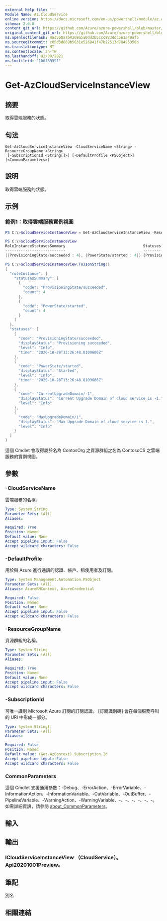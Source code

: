 ```yaml
---
external help file: ''
Module Name: Az.CloudService
online version: https://docs.microsoft.com/en-us/powershell/module/az.cloudservice/get-azcloudserviceinstanceview
schema: 2.0.0
content_git_url: https://github.com/Azure/azure-powershell/blob/master/src/CloudService/help/Get-AzCloudServiceInstanceView.md
original_content_git_url: https://github.com/Azure/azure-powershell/blob/master/src/CloudService/help/Get-AzCloudServiceInstanceView.md
ms.openlocfilehash: 4ad5b8a7b4369a5a0dd2b5ccc883ddc561a40af5
ms.sourcegitcommit: c05d3d669b5631e526841f47b22513d78495350b
ms.translationtype: MT
ms.contentlocale: zh-TW
ms.lasthandoff: 02/09/2021
ms.locfileid: "100139391"
---
```

# Get-AzCloudServiceInstanceView

## 摘要
取得雲端服務的狀態。

## 句法

```
Get-AzCloudServiceInstanceView -CloudServiceName <String> -ResourceGroupName <String>
 [-SubscriptionId <String[]>] [-DefaultProfile <PSObject>] [<CommonParameters>]
```

## 說明
取得雲端服務的狀態。

## 示例

### 範例1：取得雲端服務實例視圖
```powershell
PS C:\>$cloudServiceInstanceView = Get-AzCloudServiceInstanceView -ResourceGroupName "ContosOrg" -CloudServiceName "ContosoCS"

PS C:\>$cloudServiceInstanceView
RoleInstanceStatusesSummary                                   Statuses
---------------------------                                   --------
{{ProvisioningState/succeeded : 4}, {PowerState/started : 4}} {Provisioning succeeded, Started, Current Upgrade Domain of cloud service is -1., Max Upgrade Domain of cloud service is 1.}

PS C:\>$cloudServiceInstanceView.ToJsonString()
{
  "roleInstance": {
    "statusesSummary": [
      {
        "code": "ProvisioningState/succeeded",
        "count": 4
      },
      {
        "code": "PowerState/started",
        "count": 4
      }
    ]
  },
  "statuses": [
    {
      "code": "ProvisioningState/succeeded",
      "displayStatus": "Provisioning succeeded",
      "level": "Info",
      "time": "2020-10-28T13:26:48.8109686Z"
    },
    {
      "code": "PowerState/started",
      "displayStatus": "Started",
      "level": "Info",
      "time": "2020-10-28T13:26:48.8109686Z"
    },
    {
      "code": "CurrentUpgradeDomain/-1",
      "displayStatus": "Current Upgrade Domain of cloud service is -1.",
      "level": "Info"
    },
    {
      "code": "MaxUpgradeDomain/1",
      "displayStatus": "Max Upgrade Domain of cloud service is 1.",
      "level": "Info"
    }
  ]
}
```

這個 Cmdlet 會取得屬於名為 ContosOrg 之資源群組之名為 ContosoCS 之雲端服務的實例視圖。

## 參數

### -CloudServiceName
雲端服務的名稱。

```yaml
Type: System.String
Parameter Sets: (All)
Aliases:

Required: True
Position: Named
Default value: None
Accept pipeline input: False
Accept wildcard characters: False
```

### -DefaultProfile
用於與 Azure 進行通訊的認證、帳戶、租使用者及訂閱。

```yaml
Type: System.Management.Automation.PSObject
Parameter Sets: (All)
Aliases: AzureRMContext, AzureCredential

Required: False
Position: Named
Default value: None
Accept pipeline input: False
Accept wildcard characters: False
```

### -ResourceGroupName
資源群組的名稱。

```yaml
Type: System.String
Parameter Sets: (All)
Aliases:

Required: True
Position: Named
Default value: None
Accept pipeline input: False
Accept wildcard characters: False
```

### -SubscriptionId
可唯一識別 Microsoft Azure 訂閱的訂閱認證。
[訂閱識別碼] 會在每個服務呼叫的 URI 中形成一部分。

```yaml
Type: System.String[]
Parameter Sets: (All)
Aliases:

Required: False
Position: Named
Default value: (Get-AzContext).Subscription.Id
Accept pipeline input: False
Accept wildcard characters: False
```

### CommonParameters
這個 Cmdlet 支援通用參數：-Debug、-ErrorAction、-ErrorVariable、-InformationAction、-InformationVariable、-OutVariable、-OutBuffer、-PipelineVariable、-WarningAction、-WarningVariable、-、-、-、-、-、-。 如需詳細資訊，請參閱 [about_CommonParameters](http://go.microsoft.com/fwlink/?LinkID=113216)。

## 輸入

## 輸出

### ICloudServiceInstanceView （CloudService）。 Api20201001Preview。

## 筆記

別名

## 相關連結

